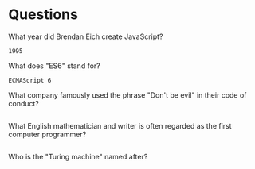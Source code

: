 # Questions

What year did Brendan Eich create JavaScript?

```
1995

```

What does "ES6" stand for?

```
ECMAScript 6

```

What company famously used the phrase "Don't be evil" in their code of conduct?

```

```

What English mathematician and writer is often regarded as the first computer programmer?

```

```

Who is the "Turing machine" named after?

```

```
